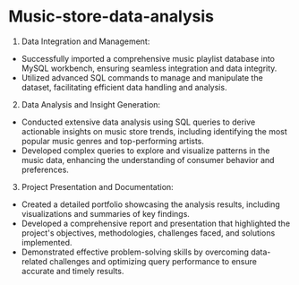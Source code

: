 # Music-store-data-analysis

1. Data Integration and Management:
- Successfully imported a comprehensive music playlist database into MySQL workbench, ensuring seamless integration and data integrity.
- Utilized advanced SQL commands to manage and manipulate the dataset, facilitating efficient data handling and analysis.

2. Data Analysis and Insight Generation:
- Conducted extensive data analysis using SQL queries to derive actionable insights on music store trends, including identifying the most popular music genres and top-performing artists.
- Developed complex queries to explore and visualize patterns in the music data, enhancing the understanding of consumer behavior and preferences.

3. Project Presentation and Documentation:
- Created a detailed portfolio showcasing the analysis results, including visualizations and summaries of key findings.
- Developed a comprehensive report and presentation that highlighted the project's objectives, methodologies, challenges faced, and solutions implemented.
- Demonstrated effective problem-solving skills by overcoming data-related challenges and optimizing query performance to ensure accurate and timely results.
